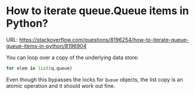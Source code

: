 # How to iterate queue.Queue items in Python?

URL: https://stackoverflow.com/questions/8196254/how-to-iterate-queue-queue-items-in-python/8196904

You can loop over a copy of the underlying data store:

```python
for elem in list(q.queue)
```

Even though this bypasses the locks for `Queue` objects, the list copy is an atomic operation and it should work out fine.







